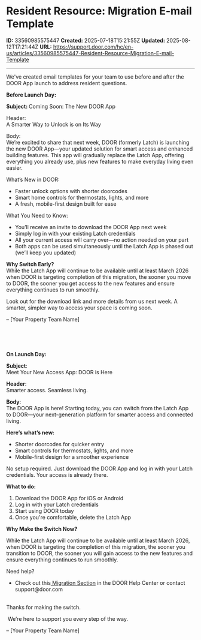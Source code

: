 # Resident Resource: Migration E-mail Template

**ID:** 33560985575447
**Created:** 2025-07-18T15:21:55Z
**Updated:** 2025-08-12T17:21:44Z
**URL:** https://support.door.com/hc/en-us/articles/33560985575447-Resident-Resource-Migration-E-mail-Template

---

<p>We've created email templates for your team to use before and after the DOOR App launch to address resident questions. </p><p><strong>Before Launch Day:</strong></p><p><strong>Subject: </strong>Coming Soon: The New DOOR App</p><p>Header:<br>A Smarter Way to Unlock is on Its Way</p><p>Body:<br>We’re excited to share that next week, DOOR (formerly Latch) is launching the new DOOR App—your updated solution for smart access and enhanced building features. This app will gradually replace the Latch App, offering everything you already use, plus new features to make everyday living even easier.</p><p>What’s New in DOOR:</p><ul>
<li>Faster unlock options with shorter doorcodes</li>
<li>Smart home controls for thermostats, lights, and more</li>
<li>A fresh, mobile-first design built for ease</li>
</ul><p>What You Need to Know:</p><ul>
<li>You’ll receive an invite to download the DOOR App next week</li>
<li>Simply log in with your existing Latch credentials</li>
<li>All your current access will carry over—no action needed on your part</li>
<li>Both apps can be used simultaneously until the Latch App is phased out (we’ll keep you updated)</li>
</ul><p><strong>Why Switch Early?</strong><br>While the Latch App will continue to be available until at least March 2026 when DOOR is targeting completion of this migration, the sooner you move to DOOR, the sooner you get access to the new features and ensure everything continues to run smoothly.  </p><p>Look out for the download link and more details from us next week. A smarter, simpler way to access your space is coming soon.</p><p>– [Your Property Team Name]</p><p> </p><p> </p><p><strong>On Launch Day:</strong></p><p><strong>Subject</strong>: <br>Meet Your New Access App: DOOR is Here</p><p><strong>Header</strong>:<br>Smarter access. Seamless living.</p><p><strong>Body</strong>:<br>The DOOR App is here! Starting today, you can switch from the Latch App to DOOR—your next-generation platform for smarter access and connected living.</p><p><strong>Here’s what’s new:</strong></p><ul>
<li>Shorter doorcodes for quicker entry</li>
<li>Smart controls for thermostats, lights, and more</li>
<li>Mobile-first design for a smoother experience</li>
</ul><p>No setup required. Just download the DOOR App and log in with your Latch credentials. Your access is already there.</p><p><strong>What to do:</strong></p><ol>
<li>Download the DOOR App for <a target="_blank" rel="noopener noreferrer">iOS</a> or <a target="_blank" rel="noopener noreferrer">Android</a>
</li>
<li>Log in with your Latch credentials</li>
<li>Start using DOOR today</li>
<li>Once you're comfortable, delete the Latch App</li>
</ol><p><strong>Why Make the Switch Now?</strong></p><p>While the Latch App will continue to be available until at least March 2026, when DOOR is targeting the completion of this migration, the sooner you transition to DOOR, the sooner you will gain access to the new features and ensure everything continues to run smoothly.</p><p>Need help?</p><ul><li>Check out this<a href="https://support.door.com/hc/en-us/sections/29221421236119"> Migration Section</a> in the DOOR Help Center or contact support@door.com<br> </li></ul><p>Thanks for making the switch.</p><p> We’re here to support you every step of the way.</p><p>– [Your Property Team Name]</p>
